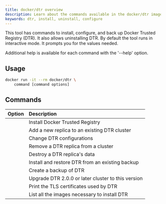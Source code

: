 ```yaml
---
title: docker/dtr overview
description: Learn about the commands available in the docker/dtr image.
keywords: dtr, install, uninstall, configure
---
```

This tool has commands to install, configure, and back up Docker Trusted Registry (DTR). It also allows uninstalling DTR. By default the tool runs in interactive mode. It prompts you for the values needed.

Additional help is available for each command with the '--help' option.

## Usage

```bash
docker run -it --rm docker/dtr \
    command [command options]
```

## Commands

| Option        | Description                                        |
|:------------- |:-------------------------------------------------- |
| <install>     | Install Docker Trusted Registry                    |
| <join>        | Add a new replica to an existing DTR cluster       |
| <reconfigure> | Change DTR configurations                          |
| <remove>      | Remove a DTR replica from a cluster                |
| <destroy>     | Destroy a DTR replica's data                       |
| <restore>     | Install and restore DTR from an existing backup    |
| <backup>      | Create a backup of DTR                             |
| <upgrade>     | Upgrade DTR 2.0.0 or later cluster to this version |
| <dumpcerts>   | Print the TLS certificates used by DTR             |
| <images>      | List all the images necessary to install DTR       |